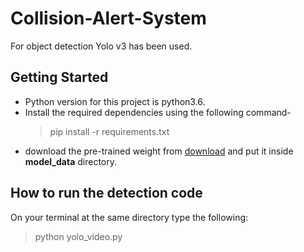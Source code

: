 # Collision-Alert-System
For object detection Yolo v3 has been used.
## Getting Started
- Python version for this project is python3.6.
- Install the required dependencies using the following command-
   > pip install -r requirements.txt
- download the pre-trained weight from [download](https://drive.google.com/file/d/1BEfbOIdso_rVsQH8Tq_V-b1Kbt1bNK3S/view) and put it inside **model_data** directory.
## How to run the detection code
On your terminal at the same directory type the following:
> python yolo_video.py

